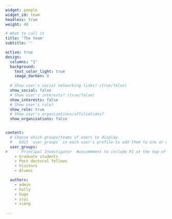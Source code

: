 ```yaml
---
widget: people
widget_id: team
headless: true
weight: 40

# What to call it
title: 'The team'
subtitle: ''

active: true
design:
  columns: "1"
  background:
    text_color_light: true
    image_darken: 0
    
  # Show user's social networking links? (true/false)
  show_social: false
  # Show user's interests? (true/false)
  show_interests: false
  # Show user's role?
  show_role: true
  # Show user's organizations/affiliations?
  show_organizations: false


content:
  # Choose which groups/teams of users to display.
  #   Edit `user_groups` in each user's profile to add them to one or more of these groups.
  user_groups:
#    - Principal Investigator  #uncommment to include PI at the top of people
    - Graduate students
    - Post doctoral fellows
    - Visitors
    - Alumni

  authors:
    - admin
    - holly
    - hugo
    - yiyi
    - xiang
  
---
```

